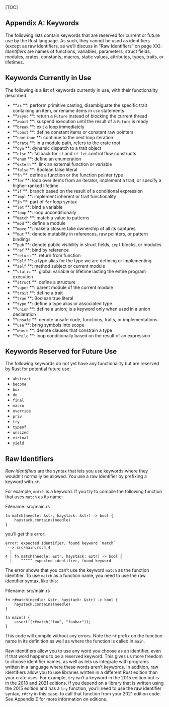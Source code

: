<!-- DO NOT EDIT THIS FILE.

This file is periodically generated from the content in the `/src/`
directory, so all fixes need to be made in `/src/`.
-->

[TOC]

## Appendix A: Keywords

The following lists contain keywords that are reserved for current or future use by the Rust language. As such, they cannot be used as identifiers (except as raw identifiers, as we’ll discuss in “Raw Identifiers” on page XX). *Identifiers* are names of functions, variables, parameters, struct fields, modules, crates, constants, macros, static values, attributes, types, traits, or lifetimes.

## Keywords Currently in Use

The following is a list of keywords currently in use, with their functionality described.

* **`as` **: perform primitive casting, disambiguate the specific trait containing an item, or rename items in `use` statements
* **`async` **: return a `Future` instead of blocking the current thread
* **`await` **: suspend execution until the result of a `Future` is ready
* **`break` **: exit a loop immediately
* **`const` **: define constant items or constant raw pointers
* **`continue` **: continue to the next loop iteration
* **`crate` **: in a module path, refers to the crate root
* **`dyn` **: dynamic dispatch to a trait object
* **`else` **: fallback for `if` and `if let` control flow constructs
* **`enum` **: define an enumeration
* **`extern` **: link an external function or variable
* **`false` **: Boolean false literal
* **`fn` **: define a function or the function pointer type
* **`for` **: loop over items from an iterator, implement a trait, or specify a higher-ranked lifetime
* **`if` **: branch based on the result of a conditional expression
* **`impl` **: implement inherent or trait functionality
* **`in` **: part of `for` loop syntax
* **`let` **: bind a variable
* **`loop` **: loop unconditionally
* **`match` **: match a value to patterns
* **`mod` **: define a module
* **`move` **: make a closure take ownership of all its captures
* **`mut` **: denote mutability in references, raw pointers, or pattern bindings
* **`pub` **: denote public visibility in struct fields, `impl` blocks, or modules
* **`ref` **: bind by reference
* **`return` **: return from function
* **`Self` **: a type alias for the type we are defining or implementing
* **`self` **: method subject or current module
* **`static` **: global variable or lifetime lasting the entire program execution
* **`struct` **: define a structure
* **`super` **: parent module of the current module
* **`trait` **: define a trait
* **`true` **: Boolean true literal
* **`type` **: define a type alias or associated type
* **`union` **: define a union; is a keyword only when used in a union declaration
* **`unsafe` **: denote unsafe code, functions, traits, or implementations
* **`use` **: bring symbols into scope
* **`where` **: denote clauses that constrain a type
* **`while` **: loop conditionally based on the result of an expression

## Keywords Reserved for Future Use

The following keywords do not yet have any functionality but are reserved by Rust for potential future use:

* `abstract`
* `become`
* `box`
* `do`
* `final`
* `macro`
* `override`
* `priv`
* `try`
* `typeof`
* `unsized`
* `virtual`
* `yield`

## Raw Identifiers

*Raw identifiers* are the syntax that lets you use keywords where they wouldn’t normally be allowed. You use a raw identifier by prefixing a keyword with `r#`.

For example, `match` is a keyword. If you try to compile the following function that uses `match` as its name:

Filename: src/main.rs

```
fn match(needle: &str, haystack: &str) -> bool {
    haystack.contains(needle)
}
```

you’ll get this error:

```
error: expected identifier, found keyword `match`
 --> src/main.rs:4:4
  |
4 | fn match(needle: &str, haystack: &str) -> bool {
  |    ^^^^^ expected identifier, found keyword
```

The error shows that you can’t use the keyword `match` as the function identifier. To use `match` as a function name, you need to use the raw identifier syntax, like this:

Filename: src/main.rs

```
fn r#match(needle: &str, haystack: &str) -> bool {
    haystack.contains(needle)
}

fn main() {
    assert!(r#match("foo", "foobar"));
}
```

This code will compile without any errors. Note the `r#` prefix on the function name in its definition as well as where the function is called in `main`.

Raw identifiers allow you to use any word you choose as an identifier, even if that word happens to be a reserved keyword. This gives us more freedom to choose identifier names, as well as lets us integrate with programs written in a language where these words aren’t keywords. In addition, raw identifiers allow you to use libraries written in a different Rust edition than your crate uses. For example, `try` isn’t a keyword in the 2015 edition but is in the 2018 and 2021 editions. If you depend on a library that is written using the 2015 edition and has a `try` function, you’ll need to use the raw identifier syntax, `r#try` in this case, to call that function from your 2021 edition code. See Appendix E for more information on editions.

